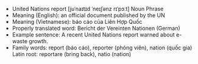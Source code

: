 - United Nations report [juˈnaɪtɪd ˈneɪʃənz rɪˈpɔːt] Noun Phrase
- Meaning (English): an official document published by the UN
- Meaning (Vietnamese): báo cáo của Liên Hợp Quốc
- Properly translated word: Bericht der Vereinten Nationen (German)
- Example sentence: A recent United Nations report warned about e-waste growth.
- Family words: report (báo cáo), reporter (phóng viên), nation (quốc gia)   Latin root: reportare (bring back), natio (nation)